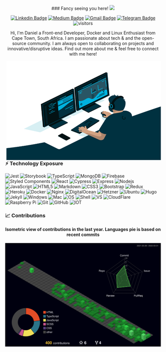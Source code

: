 <div align="center">
### Fancy seeing you here! <img src="https://media.giphy.com/media/hvRJCLFzcasrR4ia7z/giphy.gif" width="25px">

<!-- [![Resume](https://img.shields.io/badge/-Resume-success?style=flat-square)](https://thunder-chief.github.io/Daniel_Leitch_CV/) -->
[![Linkedin Badge](https://img.shields.io/badge/-Daniel-blue?style=flat-square&logo=Linkedin&logoColor=white&link=https://www.linkedin.com/in/danielleitch//)](https://www.linkedin.com/in/danielleitch/)
[![Medium Badge](https://img.shields.io/badge/-Medium-black?style=flat-square&logo=medium)](https://danleitch.medium.com/)
[![Gmail Badge](https://img.shields.io/badge/-Email-c14438?style=flat-square&logo=Gmail&logoColor=white&link=mailto:dndleitch@gmail.com)](mailto:dndleitch@gmail.com)
[![Telegram Badge](https://img.shields.io/badge/-Telegram-red?style=flat-square&logo=Telegram&logoColor=white&link=https://t.me/thunderchiefza)](https://t.me/thunderchiefza)
![visitors](https://visitor-badge.glitch.me/badge?page_id=Thunder-Chief)


Hi, I'm Daniel a Front-end Developer, Docker and Linux Enthusiast from Cape Town, South Africa. 
I am passionate about tech & and the open-source community. I am always open to collaborating on projects and innovative/disruptive ideas. 
Find out more about me & feel free to connect with me here!
</div>
<img align="right" alt="GIF" src="https://github.com/Thunder-Chief/Thunder-Chief/blob/main/code.gif?raw=true" width="500" height="320" />

<!-- <details>
<summary>📂 Hobbies On the Go </summary>
 
 - I have a Ubuntu instance on a Hetzner server in Germany and another server I run at home, they both serve my media collection to my friends & family. These instances run all their applications on Docker, which is passed through Nginx with full SSL done by Let's Encrypt & CertBot, Nginx is set up to act as a reverse proxy for security and ease of use. Then from there, it goes through Cloudflare’s CDN then to NameCheap which is my domain provider.
  
</details> -->

### ⚡ Technology Exposure 
![Jest](https://img.shields.io/badge/-Jest-blue?style=flat-square&logo=Jest)
![Storybook](https://img.shields.io/badge/-Storybook-563D7C?style=flat-square&logo=storybook)
![TypeScript](https://img.shields.io/badge/-TypeScript-C51A4A?style=flat-square&logo=typescript)
![MongoDB](https://img.shields.io/badge/-MongoDB-black?style=flat-square&logo=mongodb)
![Firebase](https://img.shields.io/badge/-Firebase-black?style=flat-square&logo=firebase)
![Styled Components](https://img.shields.io/badge/Styled-Components-1572B6?style=flat-square&logo=styled-components)
![React](https://img.shields.io/badge/-React-black?style=flat-square&logo=react)
![Cypress](https://img.shields.io/badge/-Cypress-black?style=flat-square&logo=cypress)
![Express](https://img.shields.io/badge/-ExpressJS-red?style=flat-square&logo=expressjs&logoColor=black)
![Nodejs](https://img.shields.io/badge/-Nodejs-black?style=flat-square&logo=Node.js)
![JavaScript](https://img.shields.io/badge/-JavaScript-black?style=flat-square&logo=javascript)
![HTML5](https://img.shields.io/badge/-HTML5-E34F26?style=flat-square&logo=html5&logoColor=white)
![Markdown](https://img.shields.io/badge/-Markdown-black?style=flat-square&logo=markdown)
![CSS3](https://img.shields.io/badge/-CSS3-1572B6?style=flat-square&logo=css3)
![Bootstrap](https://img.shields.io/badge/-Bootstrap-563D7C?style=flat-square&logo=bootstrap)
![Redux](https://img.shields.io/badge/-Redux-black?style=flat-square&logo=redux)
![Heroku](https://img.shields.io/badge/-Heroku-430098?style=flat-square&logo=heroku)
![Docker](https://img.shields.io/badge/-Docker-black?style=flat-square&logo=docker)
![Nginx](https://img.shields.io/badge/-Nginx-black?style=flat-square&logo=nginx)
![DigitalOcean](https://img.shields.io/badge/-Digital%20Ocean-darkblue?style=flat-square&logo=digitalocean)
![Hetzner](https://img.shields.io/badge/-Hetzner-563D7C?style=flat-square&logo=hetzner)
![Ubuntu](https://img.shields.io/badge/-Ubuntu-red?style=flat-square&logo=Ubuntu&logoColor=black)
![Hugo](https://img.shields.io/badge/-Hugo-5391FE?style=flat-square&logo=hugo&logoColor=white)
![Jekyll](https://img.shields.io/badge/-Jekyll-1f6600?style=flat-square&logo=jekyll&logoColor=red)
![Windows](https://img.shields.io/badge/OS-Windows-informational?style=flat-square&logo=windows&logoColor=white)
![Mac](https://img.shields.io/badge/OS-Mac-informational?style=flat-square&logo=Apple&logoColor=white)
![OS](https://img.shields.io/badge/OS-Linux-informational?style=flat-square&logo=linux&logoColor=white)
![Shell](https://img.shields.io/badge/-shell-5391FE?style=flat-square&logo=PowerShell&logoColor=white)
![VS](https://img.shields.io/badge/-VS%20Code-007ACC?style=flat-square&logo=visual-studio-code&logoColor=white)
![CloudFlare](https://img.shields.io/badge/-CloudFlare-black?style=flat-square&logo=cloudflare)
![Raspberry Pi](https://img.shields.io/badge/-Raspberry%20Pi-C51A4A?style=flat-square&logo=Raspberry-Pi)
![Git](https://img.shields.io/badge/-Git-black?style=flat-square&logo=git)
![GitHub](https://img.shields.io/badge/-GitHub-181717?style=flat-square&logo=github)
![IOT](https://img.shields.io/badge/-IOT-blue?style=flat-square&logo=IOT)
<!-- ![PHP](https://img.shields.io/badge/-PHP-black?style=flat-square&logo=PHP) -->

### 📈 Contributions
<h4 align="center">Isometric view of contributions in the last year. Languages pie is based on recent commits</h4>
<p align="center">
	<a href="./profile-3d-contrib/profile-night-green.svg">
		<img width="900em" src="./profile-3d-contrib/profile-night-green.svg">
	</a>
</p>

<!-- Spare stuff  -->

<!-- [![Instagram Badge](https://img.shields.io/badge/-dan_leitch-purple?style=flat-square&logo=instagram&logoColor=white&link=https://www.instagram.com/dan_leitch/)](https://www.instagram.com/dan_leitch/) -->
